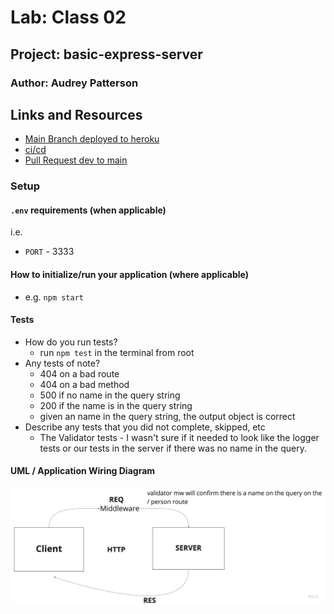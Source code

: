 # Lab: Class 02

## Project: basic-express-server

### Author: Audrey Patterson

## Links and Resources

- [Main Branch deployed to heroku](https://audrey-basic-express-server.herokuapp.com/)
- [ci/cd](https://github.com/arpatterson31/basic-express-server/actions)
- [Pull Request dev to main](https://github.com/arpatterson31/basic-express-server/pull/1)

### Setup

#### `.env` requirements (when applicable)

i.e.

- `PORT` - 3333

#### How to initialize/run your application (where applicable)

- e.g. `npm start`

#### Tests

- How do you run tests?
  - run `npm test` in the terminal from root
- Any tests of note?
  - 404 on a bad route
  - 404 on a bad method
  - 500 if no name in the query string
  - 200 if the name is in the query string
  - given an name in the query string, the output object is correct
- Describe any tests that you did not complete, skipped, etc
  - The Validator tests - I wasn't sure if it needed to look like the logger tests or our tests in the server if there was no name in the query.

#### UML / Application Wiring Diagram

![Lab 02 UML](assets/lab02uml.jpg)
